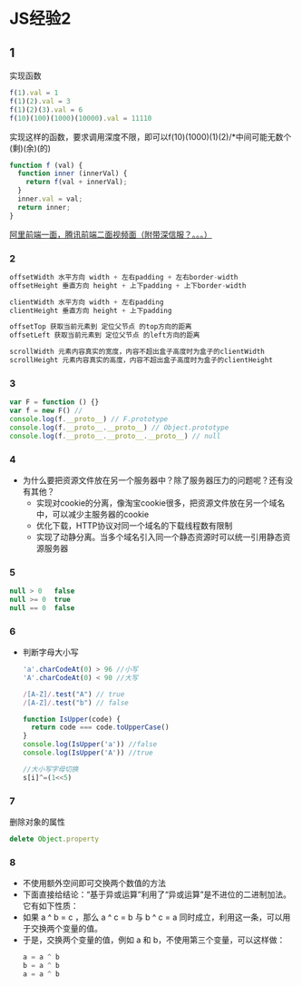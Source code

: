 # JS经验2

## 1
实现函数
```js
f(1).val = 1
f(1)(2).val = 3
f(1)(2)(3).val = 6
f(10)(100)(1000)(10000).val = 11110
```
实现这样的函数，要求调用深度不限，即可以f(10)(1000)(1)(2)/*中间可能无数个(剩)(余)(的)
```js
function f (val) {
  function inner (innerVal) {
    return f(val + innerVal);
  }
  inner.val = val;
  return inner;
}
```
[阿里前端一面，腾讯前端二面视频面（附带深信服？。。。）](https://www.nowcoder.com/discuss/162963)

### 2
```js
offsetWidth 水平方向 width + 左右padding + 左右border-width
offsetHeight 垂直方向 height + 上下padding + 上下border-width

clientWidth 水平方向 width + 左右padding
clientHeight 垂直方向 height + 上下padding

offsetTop 获取当前元素到 定位父节点 的top方向的距离
offsetLeft 获取当前元素到 定位父节点 的left方向的距离

scrollWidth 元素内容真实的宽度，内容不超出盒子高度时为盒子的clientWidth
scrollHeight 元素内容真实的高度，内容不超出盒子高度时为盒子的clientHeight
```

### 3
```js
var F = function () {}
var f = new F() // 
console.log(f.__proto__) // F.prototype 
console.log(f.__proto__.__proto__) // Object.prototype
console.log(f.__proto__.__proto__.__proto__) // null
```

### 4
* 为什么要把资源文件放在另一个服务器中？除了服务器压力的问题呢？还有没有其他？
  - 实现对cookie的分离，像淘宝cookie很多，把资源文件放在另一个域名中，可以减少主服务器的cookie
  - 优化下载，HTTP协议对同一个域名的下载线程数有限制
  - 实现了动静分离。当多个域名引入同一个静态资源时可以统一引用静态资源服务器

### 5
```js
null > 0   false
null >= 0  true
null == 0  false
```

### 6
- 判断字母大小写
  ```js
  'a'.charCodeAt(0) > 96 //小写
  'A'.charCodeAt(0) < 90 //大写

  /[A-Z]/.test("A") // true
  /[A-Z]/.test("b") // false

  function IsUpper(code) {
    return code === code.toUpperCase()
  }
  console.log(IsUpper('a')) //false
  console.log(IsUpper('A')) //true

  //大小写字母切换
  s[i]^=(1<<5)
  ```

### 7
删除对象的属性
```js
delete Object.property
```
### 8
- 不使用额外空间即可交换两个数值的方法  
- 下面直接给结论：“基于异或运算”利用了“异或运算”是不进位的二进制加法。它有如下性质：
- 如果 a ^ b = c ，那么 a ^ c = b 与 b ^ c = a 同时成立，利用这一条，可以用于交换两个变量的值。
- 于是，交换两个变量的值，例如 a 和 b，不使用第三个变量，可以这样做：
  ```js
  a = a ^ b
  b = a ^ b
  a = a ^ b
  ```
